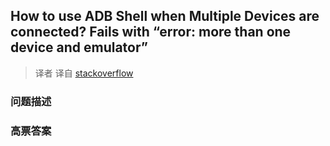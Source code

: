 ## How to use ADB Shell when Multiple Devices are connected? Fails with “error: more than one device and emulator”

> 译者 译自 [stackoverflow](http://stackoverflow.com/questions/14654718/how-to-use-adb-shell-when-multiple-devices-are-connected-fails-with-error-mor) 

### 问题描述 

### 高票答案 

